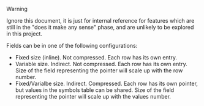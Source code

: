 > [!WARNING]  
> Ignore this document, it is just for internal reference for features which are still in the "does it make any sense" phase, and are unlikely to be explored in this project.

Fields can be in one of the following configurations:

- Fixed size (inline). Not compressed. Each row has its own entry.
- Variable size. Indirect. Not compressed. Each row has its own entry. Size of the field representing the pointer will scale up with the row number.
- Fixed/Varialbe size. Indirect. Compressed. Each row has its own pointer, but values in the symbols table can be shared. Size of the field representing the pointer will scale up with the values number.